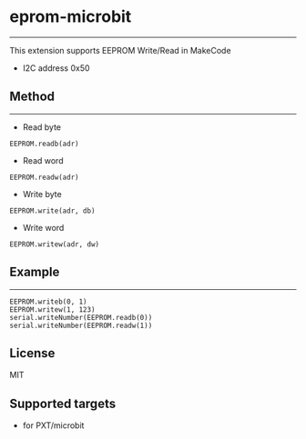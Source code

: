 # eprom-microbit
---
This extension supports EEPROM Write/Read in MakeCode

* I2C address 0x50

## Method
---
* Read byte
```
EEPROM.readb(adr)
```

* Read word
```
EEPROM.readw(adr)
```

* Write byte
```
EEPROM.write(adr, db)
```

* Write word
```
EEPROM.writew(adr, dw)
```

## Example
---
```
EEPROM.writeb(0, 1)
EEPROM.writew(1, 123)
serial.writeNumber(EEPROM.readb(0))
serial.writeNumber(EEPROM.readw(1))
```

## License
MIT

## Supported targets

* for PXT/microbit

